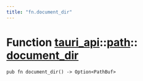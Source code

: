 ```yaml
---
title: "fn.document_dir"
---
```


# Function [tauri_api](/docs/api/rust/tauri_api/../index.html)::​[path](/docs/api/rust/tauri_api/index.html)::​[document_dir](/docs/api/rust/tauri_api/)

    pub fn document_dir() -> Option<PathBuf>
